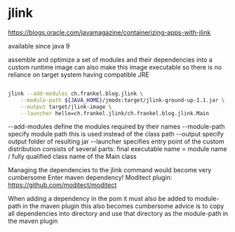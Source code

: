# jlink

https://blogs.oracle.com/javamagazine/containerizing-apps-with-jlink

available since java 9

assemble and optimize a set of modules and their dependencies into a custom runtime image
can also make this image executable so there is no reliance on target system having compatible JRE

```bash

jlink --add-modules ch.frankel.blog.jlink \
    --module-path ${JAVA_HOME}/jmods:target/jlink-ground-up-1.1.jar \
    --output target/jlink-image \
    --launcher hello=ch.frankel.jlink/ch.frankel.blog.jlink.Main

```

--add-modules
  define the modules required by their names
--module-path
  specify module path
  this is used instead of the class path
--output
  specify output folder of resulting jar
--launcher
  specifies entry point of the custom distribution
  consists of several parts:
    final executable name
    =
    module name
    /
    fully qualified class name of the Main class

Managing the dependencies to the jlink command would become very cumbersome
Enter maven dependency! Moditect plugin: https://github.com/moditect/moditect

When adding a dependency in the pom it must also be added to module-path in the maven plugin
this also becomes cumbersome
advice is to copy all dependencies into directory and use that directory as the module-path in the maven plugin
